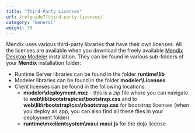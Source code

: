 ```yaml
---
title: "Third-Party Licenses"
url: /refguide7/third-party-licenses/
category: "General"
weight: 70
---
```



Mendix uses various third-party libraries that have their own licenses. All the licenses are available when you download the freely available [Mendix Desktop Modeler](https://marketplace.mendix.com/link/studiopro/) installation. They can be found in various sub-folders of your **Mendix** installation folder:

* Runtime Server libraries can be found in the folder **runtime\lib**
* Modeler libraries can be found in the folder **modeler\Licenses**
* Client licenses can be found in the following locations:
    * **modeler\deployment.mxz** – this is a *zip* file where you can navigate to **web\lib\bootstrap\css\bootstrap.css** and to **web\lib\rbootstrap\css\rbootstrap.css** for bootstrap licenses (when you deploy an app, you can also find all these files in your deployment folder)
    * **runtime\mxclientsystem\mxui.mxui.js** for the dojo license
